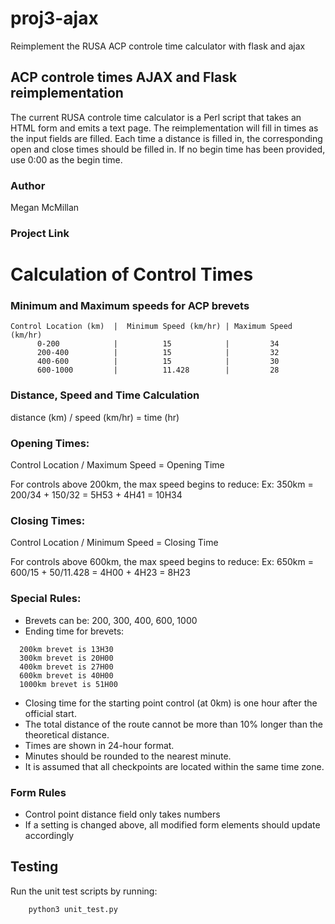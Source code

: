 # proj3-ajax
Reimplement the RUSA ACP controle time calculator with flask and ajax

## ACP controle times AJAX and Flask reimplementation

The current RUSA controle time calculator is a Perl script that takes an HTML form and emits a text page. The reimplementation will fill in times as the input fields are filled.  Each time a distance is filled in, the corresponding open and close times should be filled in.   If no begin time has been provided, use 0:00 as the begin time.

### Author

Megan McMillan

### Project Link



# Calculation of Control Times

### Minimum and Maximum speeds for ACP brevets

```
Control Location (km)  |  Minimum Speed (km/hr) | Maximum Speed (km/hr)
      0-200            |          15            |         34
      200-400          |          15            |         32
      400-600          |          15            |         30  
      600-1000         |          11.428        |         28
```

### Distance, Speed and Time Calculation

distance (km) / speed (km/hr) = time (hr)

### Opening Times:

Control Location / Maximum Speed = Opening Time

For controls above 200km, the max speed begins to reduce:
  Ex: 350km = 200/34 + 150/32 = 5H53 + 4H41 = 10H34

### Closing Times:

Control Location / Minimum Speed = Closing Time

For controls above 600km, the max speed begins to reduce:
  Ex: 650km = 600/15 + 50/11.428 = 4H00 + 4H23 = 8H23

### Special Rules:
  - Brevets can be: 200, 300, 400, 600, 1000
  - Ending time for brevets:

```
  200km brevet is 13H30
  300km brevet is 20H00
  400km brevet is 27H00
  600km brevet is 40H00
  1000km brevet is 51H00
```

  - Closing time for the starting point control (at 0km) is one hour after the official start.
  - The total distance of the route cannot be more than 10% longer than the theoretical distance.
  - Times are shown in 24-hour format.
  - Minutes should be rounded to the nearest minute.
  - It is assumed that all checkpoints are located within the same time zone.

### Form Rules
- Control point distance field only takes numbers
- If a setting is changed above, all modified form elements should update accordingly

## Testing

Run the unit test scripts by running:
```
    python3 unit_test.py
```
